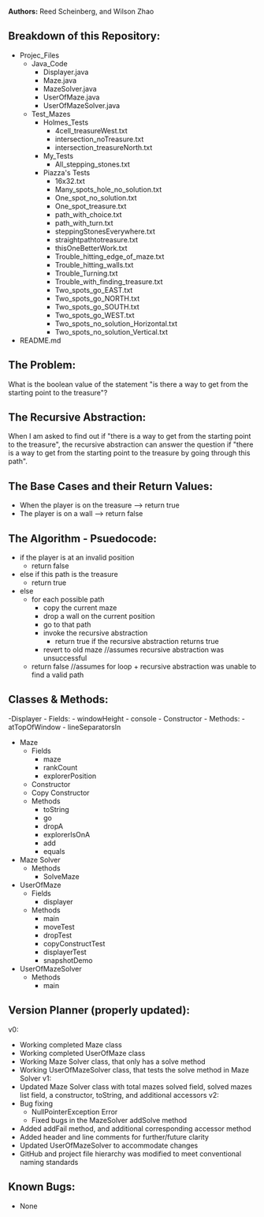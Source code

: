**Authors:** Reed Scheinberg, and Wilson Zhao

## Breakdown of this Repository:
- Projec_Files
    - Java_Code
        - Displayer.java
        - Maze.java
        - MazeSolver.java
        - UserOfMaze.java
        - UserOfMazeSolver.java
    - Test_Mazes
        - Holmes_Tests
            - 4cell_treasureWest.txt
            - intersection_noTreasure.txt
            - intersection_treasureNorth.txt
        - My_Tests
            - All_stepping_stones.txt
        - Piazza's Tests
            - 16x32.txt
            - Many_spots_hole_no_solution.txt
            - One_spot_no_solution.txt
            - One_spot_treasure.txt
            - path_with_choice.txt
            - path_with_turn.txt
            - steppingStonesEverywhere.txt
            - straightpathtotreasure.txt
            - thisOneBetterWork.txt
            - Trouble_hitting_edge_of_maze.txt
            - Trouble_hitting_walls.txt
            - Trouble_Turning.txt
            - Trouble_with_finding_treasure.txt
            - Two_spots_go_EAST.txt
            - Two_spots_go_NORTH.txt
            - Two_spots_go_SOUTH.txt
            - Two_spots_go_WEST.txt
            - Two_spots_no_solution_Horizontal.txt
            - Two_spots_no_solution_Vertical.txt
- README.md

## The Problem:
What is the boolean value of the statement "is there a way to get from the starting point to the treasure"?

## The Recursive Abstraction:
When I am asked to find out if "there is a way to get from the starting point to the treasure", the recursive abstraction can answer the question if "there is a way to get from the starting point to the treasure by going through this path".

## The Base Cases and their Return Values:
- When the player is on the treasure --> return true
- The player is on a wall --> return false

## The Algorithm - Psuedocode:
- if the player is at an invalid position
    - return false
- else if this path is the treasure
    - return true
- else
    - for each possible path
        - copy the current maze
        - drop a wall on the current position
        - go to that path
        - invoke the recursive abstraction
            - return true if the recursive abstraction returns true
        - revert to old maze //assumes recursive abstraction was unsuccessful
    - return false //assumes for loop + recursive abstraction was unable to find a valid path
    
## Classes & Methods:
-Displayer
    - Fields:
        - windowHeight
        - console
    - Constructor
    - Methods:
        - atTopOfWindow
        - lineSeparatorsIn
- Maze
    - Fields
        - maze
        - rankCount
        - explorerPosition
    - Constructor
    - Copy Constructor
    - Methods
        - toString
        - go
        - dropA
        - explorerIsOnA
        - add
        - equals
- Maze Solver
    - Methods
        - SolveMaze
- UserOfMaze
    - Fields
        - displayer
    - Methods
        - main
        - moveTest
        - dropTest
        - copyConstructTest
        - displayerTest
        - snapshotDemo
- UserOfMazeSolver
    - Methods
        - main

## Version Planner (properly updated):
v0:
- Working completed Maze class
- Working completed UserOfMaze class
- Working Maze Solver class, that only has a solve method
- Working UserOfMazeSolver class, that tests the solve method in Maze Solver
v1:
- Updated Maze Solver class with total mazes solved field, solved mazes list field, a constructor, toString, and additional accessors
v2:
- Bug fixing
    - NullPointerException Error
    - Fixed bugs in the MazeSolver addSolve method
- Added addFail method, and additional corresponding accessor method
- Added header and line comments for further/future clarity
- Updated UserOfMazeSolver to accommodate changes
- GitHub and project file hierarchy was modified to meet conventional naming standards

## Known Bugs:
- None 